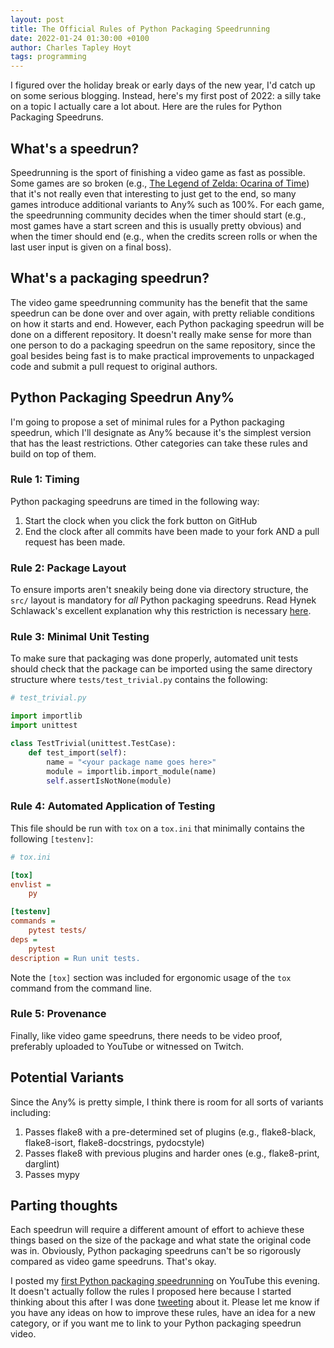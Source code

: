 ```yaml
---
layout: post
title: The Official Rules of Python Packaging Speedrunning
date: 2022-01-24 01:30:00 +0100
author: Charles Tapley Hoyt
tags: programming
---
```


I figured over the holiday break or early days of the new year, I'd catch up on
some serious blogging. Instead, here's my first post of 2022: a silly take on a
topic I actually care a lot about. Here are the rules for Python Packaging
Speedruns.

## What's a speedrun?

Speedrunning is the sport of finishing a video game as fast as possible. Some
games are so broken (e.g.,
[The Legend of Zelda: Ocarina of Time](https://www.speedrun.com/oot)) that it's
not really even that interesting to just get to the end, so many games introduce
additional variants to Any% such as 100%. For each game, the speedrunning
community decides when the timer should start (e.g., most games have a start
screen and this is usually pretty obvious) and when the timer should end (e.g.,
when the credits screen rolls or when the last user input is given on a final
boss).

## What's a packaging speedrun?

The video game speedrunning community has the benefit that the same speedrun can
be done over and over again, with pretty reliable conditions on how it starts
and end. However, each Python packaging speedrun will be done on a different
repository. It doesn't really make sense for more than one person to do a
packaging speedrun on the same repository, since the goal besides being fast is
to make practical improvements to unpackaged code and submit a pull request to
original authors.

## Python Packaging Speedrun Any%

I'm going to propose a set of minimal rules for a Python packaging speedrun,
which I'll designate as Any% because it's the simplest version that has the
least restrictions. Other categories can take these rules and build on top of
them.

### Rule 1: Timing

Python packaging speedruns are timed in the following way:

1. Start the clock when you click the fork button on GitHub
2. End the clock after all commits have been made to your fork AND a pull
   request has been made.

### Rule 2: Package Layout

To ensure imports aren't sneakily being done via directory structure, the `src/`
layout is mandatory for _all_ Python packaging speedruns. Read Hynek Schlawack's
excellent explanation why this restriction is necessary
[here](https://hynek.me/articles/testing-packaging/).

### Rule 3: Minimal Unit Testing

To make sure that packaging was done properly, automated unit tests should check
that the package can be imported using the same directory structure where
`tests/test_trivial.py` contains the following:

```python
# test_trivial.py

import importlib
import unittest

class TestTrivial(unittest.TestCase):
    def test_import(self):
        name = "<your package name goes here>"
        module = importlib.import_module(name)
        self.assertIsNotNone(module)
```

### Rule 4: Automated Application of Testing

This file should be run with `tox` on a `tox.ini` that minimally contains the
following `[testenv]`:

```ini
# tox.ini

[tox]
envlist =
    py

[testenv]
commands =
    pytest tests/
deps =
    pytest
description = Run unit tests.
```

Note the `[tox]` section was included for ergonomic usage of the `tox` command
from the command line.

### Rule 5: Provenance

Finally, like video game speedruns, there needs to be video proof, preferably
uploaded to YouTube or witnessed on Twitch.

## Potential Variants

Since the Any% is pretty simple, I think there is room for all sorts of variants
including:

1. Passes flake8 with a pre-determined set of plugins (e.g., flake8-black,
   flake8-isort, flake8-docstrings, pydocstyle)
2. Passes flake8 with previous plugins and harder ones (e.g., flake8-print,
   darglint)
3. Passes mypy

## Parting thoughts

Each speedrun will require a different amount of effort to achieve these things
based on the size of the package and what state the original code was in.
Obviously, Python packaging speedruns can't be so rigorously compared as video
game speedruns. That's okay.

I posted my
[first Python packaging speedrunning](https://www.youtube.com/watch?v=-aje6kszNcc)
on YouTube this evening. It doesn't actually follow the rules I proposed here
because I started thinking about this after I was done
[tweeting](https://twitter.com/cthoyt/status/1485406393251377159) about it.
Please let me know if you have any ideas on how to improve these rules, have an
idea for a new category, or if you want me to link to your Python packaging
speedrun video.
